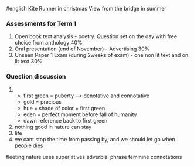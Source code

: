 #english
Kite Runner in christmas
View from the bridge in summer

### Assessments for Term 1
1. Open book text analysis - poetry. Question set on the day with free choice from anthology 40%
2. Oral presentation (end of November) - Advertising 30%
3. Unseen Paper 1 Exam (during 2weeks of exam) - one non lit text and on lit text 30%

### Question discussion
1. -  first green = puberty --> denotative and connotative
	- gold = precious
	- hue = shade of color = first green
	- eden = perfect moment before fall of humanity
	- dawn reference back to first green
2. nothing good in nature can stay
3. life
4. we cant stop the time from passing by, and we should let go when people dies

fleeting nature
uses superlatives
adverbial phrase
feminine connotations